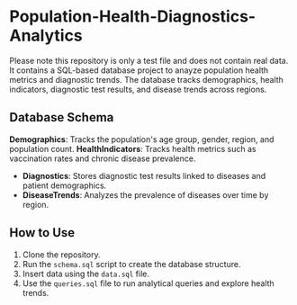 # Population-Health-Diagnostics-Analytics

Please note this repository is only a test file and does not contain real data. 
It contains a SQL-based database project to anayze population health metrics and diagnostic trends. The database tracks demographics, health indicators, diagnostic test results, and disease trends across regions.

## Database Schema
**Demographics**: Tracks the population's age group, gender, region, and population count. 
**HealthIndicators**: Tracks health metrics such as vaccination rates and chronic disease prevalence. 
- **Diagnostics**: Stores diagnostic test results linked to diseases and patient demographics.
- **DiseaseTrends**: Analyzes the prevalence of diseases over time by region.

## How to Use 
1. Clone the repository.
2. Run the `schema.sql` script to create the database structure.
3. Insert data using the `data.sql` file.
4. Use the `queries.sql` file to run analytical queries and explore health trends.
